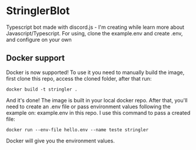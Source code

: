 # StringlerBlot
Typescript bot made with discord.js - I'm creating while learn more about Javascript/Typescript.
For using, clone the example.env and create .env, and configure on your own

## Docker support
Docker is now supported!
To use it you need to manually build the image, first clone this repo, access the cloned folder, after that run:
```
docker build -t stringler .
```
And it's done! The image is built in your local docker repo.
After that, you'll need to create an .env file or pass environment values following the example on: example.env in this repo. I use this command to pass a created file:
```
docker run --env-file hello.env --name teste stringler
```
Docker will give you the environment values.
